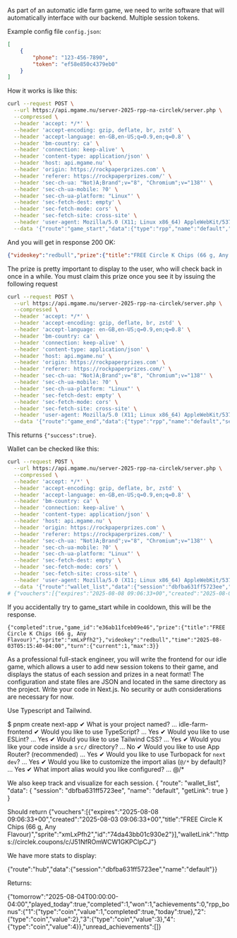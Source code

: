 As part of an automatic idle farm game, we need to write software that will automatically interface with our backend. Multiple session tokens.

Example config file `config.json`:
```json
[
    {
        "phone": "123-456-7890",
        "token": "ef58e850c4379eb0"
    }
]
```


How it works is like this:
```bash
curl --request POST \
  --url https://api.mgame.nu/server-2025-rpp-na-circlek/server.php \
  --compressed \
  --header 'accept: */*' \
  --header 'accept-encoding: gzip, deflate, br, zstd' \
  --header 'accept-language: en-GB,en-US;q=0.9,en;q=0.8' \
  --header 'bm-country: ca' \
  --header 'connection: keep-alive' \
  --header 'content-type: application/json' \
  --header 'host: api.mgame.nu' \
  --header 'origin: https://rockpaperprizes.com' \
  --header 'referer: https://rockpaperprizes.com/' \
  --header 'sec-ch-ua: "Not)A;Brand";v="8", "Chromium";v="138"' \
  --header 'sec-ch-ua-mobile: ?0' \
  --header 'sec-ch-ua-platform: "Linux"' \
  --header 'sec-fetch-dest: empty' \
  --header 'sec-fetch-mode: cors' \
  --header 'sec-fetch-site: cross-site' \
  --header 'user-agent: Mozilla/5.0 (X11; Linux x86_64) AppleWebKit/537.36 (KHTML, like Gecko) Chrome/138.0.0.0 Safari/537.36' \
  --data '{"route":"game_start","data":{"type":"rpp","name":"default","session":"dbfba631ff5723ee"}}'
```
And you will get in response 200 OK:
```json
{"videokey":"redbull","prize":{"title":"FREE Circle K Chips (66 g, Any Flavour)","sprite":"xmLxPfh2"},"returnbonus":{"1":{"type":"coin","value":1,"today":true},"2":{"type":"coin","value":2},"3":{"type":"coin","value":3},"4":{"type":"coin","value":4}},"game_id":"e36ab11fceb09e46","time":"2025-08-03T05:06:07-04:00","turn":{"current":1,"max":3},"ads":[]}
```
The prize is pretty important to display to the user, who will check back in once in a while. You must claim this prize once you see it by issuing the following request
```bash
curl --request POST \
  --url https://api.mgame.nu/server-2025-rpp-na-circlek/server.php \
  --compressed \
  --header 'accept: */*' \
  --header 'accept-encoding: gzip, deflate, br, zstd' \
  --header 'accept-language: en-GB,en-US;q=0.9,en;q=0.8' \
  --header 'bm-country: ca' \
  --header 'connection: keep-alive' \
  --header 'content-type: application/json' \
  --header 'host: api.mgame.nu' \
  --header 'origin: https://rockpaperprizes.com' \
  --header 'referer: https://rockpaperprizes.com/' \
  --header 'sec-ch-ua: "Not)A;Brand";v="8", "Chromium";v="138"' \
  --header 'sec-ch-ua-mobile: ?0' \
  --header 'sec-ch-ua-platform: "Linux"' \
  --header 'sec-fetch-dest: empty' \
  --header 'sec-fetch-mode: cors' \
  --header 'sec-fetch-site: cross-site' \
  --header 'user-agent: Mozilla/5.0 (X11; Linux x86_64) AppleWebKit/537.36 (KHTML, like Gecko) Chrome/138.0.0.0 Safari/537.36' \
  --data '{"route":"game_end","data":{"type":"rpp","name":"default","session":"dbfba631ff5723ee","game_id":"e36ab11fceb09e46","playtime":null}}'
```
This returns `{"success":true}`.

Wallet can be checked like this:
```bash
curl --request POST \
  --url https://api.mgame.nu/server-2025-rpp-na-circlek/server.php \
  --compressed \
  --header 'accept: */*' \
  --header 'accept-encoding: gzip, deflate, br, zstd' \
  --header 'accept-language: en-GB,en-US;q=0.9,en;q=0.8' \
  --header 'bm-country: ca' \
  --header 'connection: keep-alive' \
  --header 'content-type: application/json' \
  --header 'host: api.mgame.nu' \
  --header 'origin: https://rockpaperprizes.com' \
  --header 'referer: https://rockpaperprizes.com/' \
  --header 'sec-ch-ua: "Not)A;Brand";v="8", "Chromium";v="138"' \
  --header 'sec-ch-ua-mobile: ?0' \
  --header 'sec-ch-ua-platform: "Linux"' \
  --header 'sec-fetch-dest: empty' \
  --header 'sec-fetch-mode: cors' \
  --header 'sec-fetch-site: cross-site' \
  --header 'user-agent: Mozilla/5.0 (X11; Linux x86_64) AppleWebKit/537.36 (KHTML, like Gecko) Chrome/138.0.0.0 Safari/537.36' \
  --data '{"route":"wallet_list","data":{"session":"dbfba631ff5723ee","name":"default","getLink":true}}'
# {"vouchers":[{"expires":"2025-08-08 09:06:33+00","created":"2025-08-03 09:06:33+00","title":"FREE Circle K Chips (66 g, Any Flavour)","sprite":"xmLxPfh2","id":"74da43bb01c930e2"}],"walletLink":"https:\/\/circlek.coupons\/c\/J51NfROmWCW1GKPClpCJ"}
```

If you accidentally try to game_start while in cooldown, this will be the response.
```
{"completed":true,"game_id":"e36ab11fceb09e46","prize":{"title":"FREE Circle K Chips (66 g, Any Flavour)","sprite":"xmLxPfh2"},"videokey":"redbull","time":"2025-08-03T05:15:40-04:00","turn":{"current":1,"max":3}}
```

As a professional full-stack engineer, you will write the frontend for our idle game, which allows a user to add new session tokens to their game, and displays the status of each session and prizes in a neat format! The configuration and state files are JSON and located in the same directory as the project. Write your code in Next.js. No security or auth considerations are necessary for now.

Use Typescript and Tailwind.

$ pnpm create next-app
✔ What is your project named? … idle-farm-frontend
✔ Would you like to use TypeScript? … Yes
✔ Would you like to use ESLint? … Yes
✔ Would you like to use Tailwind CSS? … Yes
✔ Would you like your code inside a `src/` directory? … No
✔ Would you like to use App Router? (recommended) … Yes
✔ Would you like to use Turbopack for `next dev`? … Yes
✔ Would you like to customize the import alias (`@/*` by default)? … Yes
✔ What import alias would you like configured? … @/*



We also keep track and visualize for each session.
{
  "route": "wallet_list",
  "data": {
    "session": "dbfba631ff5723ee",
    "name": "default",
    "getLink": true
  }
}

Should return
{"vouchers":[{"expires":"2025-08-08 09:06:33+00","created":"2025-08-03 09:06:33+00","title":"FREE Circle K Chips (66 g, Any Flavour)","sprite":"xmLxPfh2","id":"74da43bb01c930e2"}],"walletLink":"https:\/\/circlek.coupons\/c\/J51NfROmWCW1GKPClpCJ"}

We have more stats to display:

{"route":"hub","data":{"session":"dbfba631ff5723ee","name":"default"}}

Returns:

{"tomorrow":"2025-08-04T00:00:00-04:00","played_today":true,"completed":1,"won":1,"achievements":0,"rpp_bonus":{"1":{"type":"coin","value":1,"completed":true,"today":true},"2":{"type":"coin","value":2},"3":{"type":"coin","value":3},"4":{"type":"coin","value":4}},"unread_achievements":[]}
